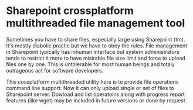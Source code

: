 ﻿# Sharepoint crossplatform multithreaded file management tool

Sometimes you have to share files, especially large using Sharepoint (tm).
It's mostly diabolic practic but we have to obey the rules.
File management in Sharepoint typically has inhuman interface but system administrators tends to restrict it more to have misirable file size limit and force to upload files one by one.
This is untolerable for most human beings and totaly outrageous act for software developers.

This cossplatform multithreaded utility here is to provide file operations command line support. Now it can only upload single or set of files to Sharepoint server.
Dowload and list operatoins along with progress report features (like wget) may be included in future versions or done by request.
